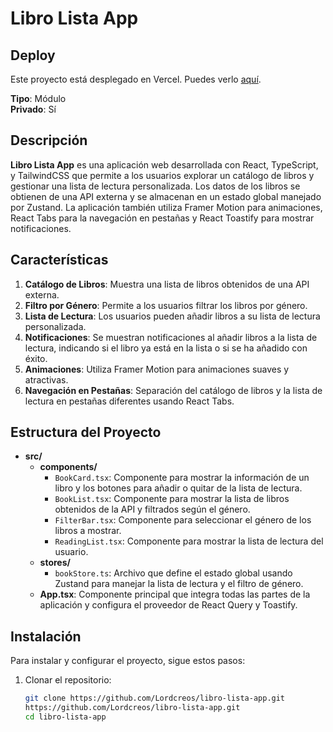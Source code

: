 # Libro Lista App

## Deploy

Este proyecto está desplegado en Vercel. Puedes verlo [aquí](https://libro-lista-app.vercel.app/).

**Tipo**: Módulo  
**Privado**: Sí

## Descripción

**Libro Lista App** es una aplicación web desarrollada con React, TypeScript, y TailwindCSS que permite a los usuarios explorar un catálogo de libros y gestionar una lista de lectura personalizada. Los datos de los libros se obtienen de una API externa y se almacenan en un estado global manejado por Zustand. La aplicación también utiliza Framer Motion para animaciones, React Tabs para la navegación en pestañas y React Toastify para mostrar notificaciones.

## Características

1. **Catálogo de Libros**: Muestra una lista de libros obtenidos de una API externa.
2. **Filtro por Género**: Permite a los usuarios filtrar los libros por género.
3. **Lista de Lectura**: Los usuarios pueden añadir libros a su lista de lectura personalizada.
4. **Notificaciones**: Se muestran notificaciones al añadir libros a la lista de lectura, indicando si el libro ya está en la lista o si se ha añadido con éxito.
5. **Animaciones**: Utiliza Framer Motion para animaciones suaves y atractivas.
6. **Navegación en Pestañas**: Separación del catálogo de libros y la lista de lectura en pestañas diferentes usando React Tabs.

## Estructura del Proyecto

- **src/**
  - **components/**
    - `BookCard.tsx`: Componente para mostrar la información de un libro y los botones para añadir o quitar de la lista de lectura.
    - `BookList.tsx`: Componente para mostrar la lista de libros obtenidos de la API y filtrados según el género.
    - `FilterBar.tsx`: Componente para seleccionar el género de los libros a mostrar.
    - `ReadingList.tsx`: Componente para mostrar la lista de lectura del usuario.
  - **stores/**
    - `bookStore.ts`: Archivo que define el estado global usando Zustand para manejar la lista de lectura y el filtro de género.
  - **App.tsx**: Componente principal que integra todas las partes de la aplicación y configura el proveedor de React Query y Toastify.

## Instalación

Para instalar y configurar el proyecto, sigue estos pasos:

1. Clonar el repositorio:

   ```bash
   git clone https://github.com/Lordcreos/libro-lista-app.git
   https://github.com/Lordcreos/libro-lista-app.git
   cd libro-lista-app

